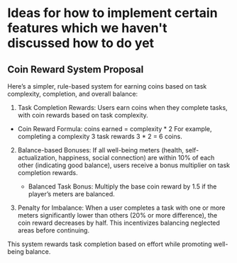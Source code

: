 # Ideas for how to implement certain features which we haven't discussed how to do yet

## Coin Reward System Proposal

Here’s a simpler, rule-based system for earning coins based on task complexity, completion, and overall balance:

1. Task Completion Rewards: Users earn coins when they complete tasks, with coin rewards based on task complexity.

- Coin Reward Formula: coins earned = complexity \* 2
  For example, completing a complexity 3 task rewards 3 \* 2 = 6 coins.

2. Balance-based Bonuses: If all well-being meters (health, self-actualization, happiness, social connection) are within 10% of each other (indicating good balance), users receive a bonus multiplier on task completion rewards.

   - Balanced Task Bonus: Multiply the base coin reward by 1.5 if the player’s meters are balanced.

3. Penalty for Imbalance: When a user completes a task with one or more meters significantly lower than others (20% or more difference), the coin reward decreases by half. This incentivizes balancing neglected areas before continuing.

This system rewards task completion based on effort while promoting well-being balance.
